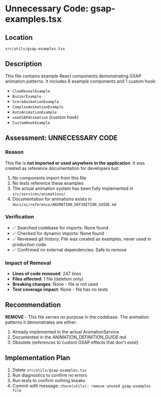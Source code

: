 # Unnecessary Code: gsap-examples.tsx

## Location
`src/utils/gsap-examples.tsx`

## Description
This file contains example React components demonstrating GSAP animation patterns. It includes 6 example components and 1 custom hook:
- `ClueRevealExample`
- `BuzzerExample`
- `ScoreAnimationExample`
- `ComplexAnimationExample`
- `AutoAnimationExample`
- `useGSAPAnimation` (custom hook)
- `CustomHookExample`

## Assessment: UNNECESSARY CODE

### Reason
This file is **not imported or used anywhere in the application**. It was created as reference documentation for developers but:
1. No components import from this file
2. No tests reference these examples
3. The actual animation system has been fully implemented in `src/services/animations/`
4. Documentation for animations exists in `docs/ai/reference/ANIMATION_DEFINITION_GUIDE.md`

### Verification
- ✅ Searched codebase for imports: None found
- ✅ Checked for dynamic imports: None found
- ✅ Reviewed git history: File was created as examples, never used in production code
- ✅ Confirmed no external dependencies: Safe to remove

### Impact of Removal
- **Lines of code removed**: 247 lines
- **Files affected**: 1 file (deletion only)
- **Breaking changes**: None - file is not used
- **Test coverage impact**: None - file has no tests

## Recommendation
**REMOVE** - This file serves no purpose in the codebase. The animation patterns it demonstrates are either:
1. Already implemented in the actual AnimationService
2. Documented in the ANIMATION_DEFINITION_GUIDE.md
3. Obsolete (references to custom GSAP effects that don't exist)

## Implementation Plan
1. Delete `src/utils/gsap-examples.tsx`
2. Run diagnostics to confirm no errors
3. Run tests to confirm nothing breaks
4. Commit with message: `chore(utils): remove unused gsap-examples file`

